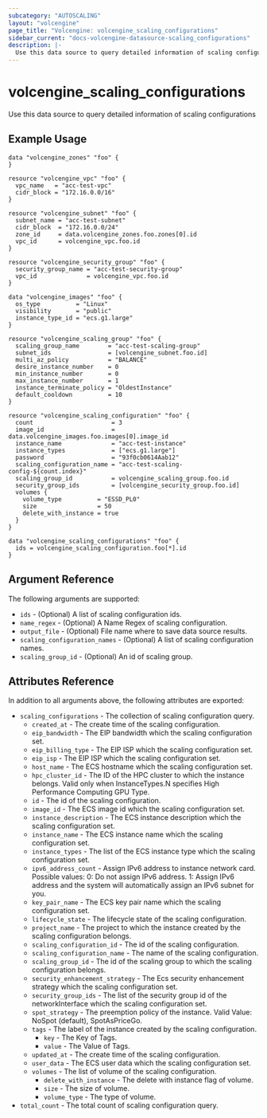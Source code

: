 ```yaml
---
subcategory: "AUTOSCALING"
layout: "volcengine"
page_title: "Volcengine: volcengine_scaling_configurations"
sidebar_current: "docs-volcengine-datasource-scaling_configurations"
description: |-
  Use this data source to query detailed information of scaling configurations
---
```

# volcengine_scaling_configurations
Use this data source to query detailed information of scaling configurations
## Example Usage
```hcl
data "volcengine_zones" "foo" {
}

resource "volcengine_vpc" "foo" {
  vpc_name   = "acc-test-vpc"
  cidr_block = "172.16.0.0/16"
}

resource "volcengine_subnet" "foo" {
  subnet_name = "acc-test-subnet"
  cidr_block  = "172.16.0.0/24"
  zone_id     = data.volcengine_zones.foo.zones[0].id
  vpc_id      = volcengine_vpc.foo.id
}

resource "volcengine_security_group" "foo" {
  security_group_name = "acc-test-security-group"
  vpc_id              = volcengine_vpc.foo.id
}

data "volcengine_images" "foo" {
  os_type          = "Linux"
  visibility       = "public"
  instance_type_id = "ecs.g1.large"
}

resource "volcengine_scaling_group" "foo" {
  scaling_group_name        = "acc-test-scaling-group"
  subnet_ids                = [volcengine_subnet.foo.id]
  multi_az_policy           = "BALANCE"
  desire_instance_number    = 0
  min_instance_number       = 0
  max_instance_number       = 1
  instance_terminate_policy = "OldestInstance"
  default_cooldown          = 10
}

resource "volcengine_scaling_configuration" "foo" {
  count                      = 3
  image_id                   = data.volcengine_images.foo.images[0].image_id
  instance_name              = "acc-test-instance"
  instance_types             = ["ecs.g1.large"]
  password                   = "93f0cb0614Aab12"
  scaling_configuration_name = "acc-test-scaling-config-${count.index}"
  scaling_group_id           = volcengine_scaling_group.foo.id
  security_group_ids         = [volcengine_security_group.foo.id]
  volumes {
    volume_type          = "ESSD_PL0"
    size                 = 50
    delete_with_instance = true
  }
}

data "volcengine_scaling_configurations" "foo" {
  ids = volcengine_scaling_configuration.foo[*].id
}
```
## Argument Reference
The following arguments are supported:
* `ids` - (Optional) A list of scaling configuration ids.
* `name_regex` - (Optional) A Name Regex of scaling configuration.
* `output_file` - (Optional) File name where to save data source results.
* `scaling_configuration_names` - (Optional) A list of scaling configuration names.
* `scaling_group_id` - (Optional) An id of scaling group.

## Attributes Reference
In addition to all arguments above, the following attributes are exported:
* `scaling_configurations` - The collection of scaling configuration query.
    * `created_at` - The create time of the scaling configuration.
    * `eip_bandwidth` - The EIP bandwidth which the scaling configuration set.
    * `eip_billing_type` - The EIP ISP which the scaling configuration set.
    * `eip_isp` - The EIP ISP which the scaling configuration set.
    * `host_name` - The ECS hostname which the scaling configuration set.
    * `hpc_cluster_id` - The ID of the HPC cluster to which the instance belongs. Valid only when InstanceTypes.N specifies High Performance Computing GPU Type.
    * `id` - The id of the scaling configuration.
    * `image_id` - The ECS image id which the scaling configuration set.
    * `instance_description` - The ECS instance description which the scaling configuration set.
    * `instance_name` - The ECS instance name which the scaling configuration set.
    * `instance_types` - The list of the ECS instance type which the scaling configuration set.
    * `ipv6_address_count` - Assign IPv6 address to instance network card. Possible values:
0: Do not assign IPv6 address.
1: Assign IPv6 address and the system will automatically assign an IPv6 subnet for you.
    * `key_pair_name` - The ECS key pair name which the scaling configuration set.
    * `lifecycle_state` - The lifecycle state of the scaling configuration.
    * `project_name` - The project to which the instance created by the scaling configuration belongs.
    * `scaling_configuration_id` - The id of the scaling configuration.
    * `scaling_configuration_name` - The name of the scaling configuration.
    * `scaling_group_id` - The id of the scaling group to which the scaling configuration belongs.
    * `security_enhancement_strategy` - The Ecs security enhancement strategy which the scaling configuration set.
    * `security_group_ids` - The list of the security group id of the networkInterface which the scaling configuration set.
    * `spot_strategy` - The preemption policy of the instance. Valid Value: NoSpot (default), SpotAsPriceGo.
    * `tags` - The label of the instance created by the scaling configuration.
        * `key` - The Key of Tags.
        * `value` - The Value of Tags.
    * `updated_at` - The create time of the scaling configuration.
    * `user_data` - The ECS user data which the scaling configuration set.
    * `volumes` - The list of volume of the scaling configuration.
        * `delete_with_instance` - The delete with instance flag of volume.
        * `size` - The size of volume.
        * `volume_type` - The type of volume.
* `total_count` - The total count of scaling configuration query.


